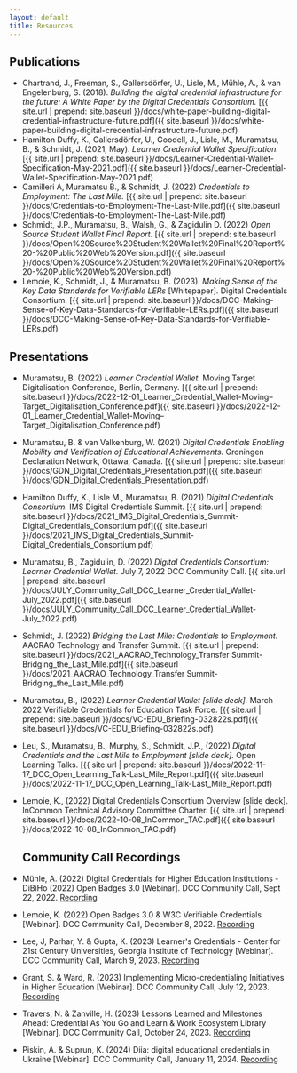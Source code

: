 ```yaml
---
layout: default
title: Resources
---
```


## Publications

* Chartrand, J., Freeman, S., Gallersdörfer, U., Lisle, M., Mühle, A., & van Engelenburg, S. (2018). *Building the digital credential infrastructure for the future: A White Paper by the Digital Credentials Consortium.* [{{ site.url | prepend: site.baseurl }}/docs/white-paper-building-digital-credential-infrastructure-future.pdf]({{ site.baseurl }}/docs/white-paper-building-digital-credential-infrastructure-future.pdf)
* Hamilton Duffy, K., Gallersdörfer, U., Goodell, J., Lisle, M., Muramatsu, B., & Schmidt, J. (2021, May). *Learner Credential Wallet Specification.* [{{ site.url | prepend: site.baseurl }}/docs/Learner-Credential-Wallet-Specification-May-2021.pdf]({{ site.baseurl }}/docs/Learner-Credential-Wallet-Specification-May-2021.pdf)
* Camilleri A, Muramatsu B., & Schmidt, J. (2022) *Credentials to Employment: The Last Mile.* [{{ site.url | prepend: site.baseurl }}/docs/Credentials-to-Employment-The-Last-Mile.pdf]({{ site.baseurl }}/docs/Credentials-to-Employment-The-Last-Mile.pdf)
* Schmidt, J.P., Muramatsu, B., Walsh, G., & Zagidulin D. (2022) *Open Source Student Wallet Final Report.* [{{ site.url | prepend: site.baseurl }}/docs/Open%20Source%20Student%20Wallet%20Final%20Report%20-%20Public%20Web%20Version.pdf]({{ site.baseurl }}/docs/Open%20Source%20Student%20Wallet%20Final%20Report%20-%20Public%20Web%20Version.pdf)
* Lemoie, K., Schmidt, J., & Muramatsu, B. (2023). *Making Sense of the Key Data Standards for Verifiable LERs* [Whitepaper]. Digital Credentials Consortium. [{{ site.url | prepend: site.baseurl }}/docs/DCC-Making-Sense-of-Key-Data-Standards-for-Verifiable-LERs.pdf]({{ site.baseurl }}/docs/DCC-Making-Sense-of-Key-Data-Standards-for-Verifiable-LERs.pdf)


## Presentations

* Muramatsu, B. (2022) *Learner Credential Wallet.* Moving Target Digitalisation Conference, Berlin, Germany. [{{ site.url | prepend: site.baseurl }}/docs/2022-12-01_Learner_Credential_Wallet-Moving–Target_Digitalisation_Conference.pdf]({{ site.baseurl }}/docs/2022-12-01_Learner_Credential_Wallet-Moving–Target_Digitalisation_Conference.pdf)
* Muramatsu, B. & van Valkenburg, W. (2021) *Digital Credentials Enabling Mobility and Verification of Educational Achievements.* Groningen Declaration Network, Ottawa, Canada. [{{ site.url | prepend: site.baseurl }}/docs/GDN_Digital_Credentials_Presentation.pdf]({{ site.baseurl }}/docs/GDN_Digital_Credentials_Presentation.pdf) 
* Hamilton Duffy, K., Lisle M., Muramatsu, B. (2021) *Digital Credentials Consortium.* IMS Digital Credentials Summit. [{{ site.url | prepend: site.baseurl }}/docs/2021_IMS_Digital_Credentials_Summit-Digital_Credentials_Consortium.pdf]({{ site.baseurl }}/docs/2021_IMS_Digital_Credentials_Summit-Digital_Credentials_Consortium.pdf)
* Muramatsu, B., Zagidulin, D. (2022) *Digital Credentials Consortium: Learner Credential Wallet.* July 7, 2022 DCC Community Call. [{{ site.url | prepend: site.baseurl }}/docs/JULY_Community_Call_DCC_Learner_Credential_Wallet-July_2022.pdf]({{ site.baseurl }}/docs/JULY_Community_Call_DCC_Learner_Credential_Wallet-July_2022.pdf)
* Schmidt, J. (2022) *Bridging the Last Mile: Credentials to Employment.* AACRAO Technology and Transfer Summit. [{{ site.url | prepend: site.baseurl }}/docs/2021_AACRAO_Technology_Transfer Summit-Bridging_the_Last_Mile.pdf]({{ site.baseurl }}/docs/2021_AACRAO_Technology_Transfer Summit-Bridging_the_Last_Mile.pdf)
* Muramatsu, B., (2022) *Learner Credential Wallet [slide deck].* March 2022 Verifiable Credentials for Education Task Force. [{{ site.url | prepend: site.baseurl }}/docs/VC-EDU_Briefing-032822s.pdf]({{ site.baseurl }}/docs/VC-EDU_Briefing-032822s.pdf)
* Leu, S., Muramatsu, B., Murphy, S., Schmidt, J.P., (2022) *Digital Credentials and the Last Mile to Employment [slide deck].* Open Learning Talks. [{{ site.url | prepend: site.baseurl }}/docs/2022-11-17_DCC_Open_Learning_Talk-Last_Mile_Report.pdf]({{ site.baseurl }}/docs/2022-11-17_DCC_Open_Learning_Talk-Last_Mile_Report.pdf)
* Lemoie, K., (2022) Digital Credentials Consortium Overview [slide deck]. InCommon Technical Advisory Committee Charter. [{{ site.url | prepend: site.baseurl }}/docs/2022-10-08_InCommon_TAC.pdf]({{ site.baseurl }}/docs/2022-10-08_InCommon_TAC.pdf)

  ## Community Call Recordings
* Mühle, A. (2022) Digital Credentials for Higher Education Institutions - DiBiHo (2022) Open Badges 3.0 [Webinar]. DCC Community Call, Sept 22, 2022. [Recording](https://mit.zoom.us/rec/share/bZOfPdkSTYhh3rPYzqs7b_Vm3ePuAug4ceM9ii9Rb8iOMbr-ssablQoV27Yq-Kq0.UlC0YPDXRrsEVER8)
* Lemoie, K. (2022) Open Badges 3.0 & W3C Verifiable Credentials [Webinar]. DCC Community Call, December 8, 2022. [Recording](https://mit.zoom.us/rec/share/eT2coyj7goIRko-kAygcCDrEKCXPChYvZCb-IDYPZ5W-A9IBYjDw9IQTLdGx5LdP.GJU8KYWrd6GjDKRm?startTime=1670522729000)
* Lee, J, Parhar, Y. & Gupta, K. (2023) Learner's Credentials - Center for 21st Century Universities, Georgia Institute of Technology [Webinar]. DCC Community Call, March 9, 2023. [Recording](https://mit.zoom.us/rec/share/tz3cr-1z9J9d_Jqjrr0wQoEITsqnXhStVpWnWnhPuIpK0zZj-LjvhOtVw_H_XkhX.pRQ-Vvnj2MbVF98S?startTime=1678385076000)
* Grant, S. & Ward, R. (2023) Implementing Micro-credentialing Initiatives in Higher Education [Webinar]. DCC Community Call, July 12, 2023. [Recording](https://mit.zoom.us/rec/share/ckXKysL7YFM2OjPbK1qc1sZrJLQimBSPn7uvjRUTNVcuBgs29I9Ack2Gsr9AuqzT.V2RgkyKg7PhmPzpb?startTime=1689177935000)
* Travers, N. & Zanville, H. (2023) Lessons Learned and Milestones Ahead: Credential As You Go and Learn & Work Ecosystem Library [Webinar]. DCC Community Call, October 24, 2023. [Recording](https://mit.zoom.us/rec/share/j7QZYUlU5yNWtf_u-BaRavzKSlUO8JuChpsqBqd7-VXP07CPmkizbBCLbCn1qfal.rDM84gr4srmTqR6S?startTime=1698166818000)
* Piskin, A. & Suprun, K. (2024) Diia: digital educational credentials in Ukraine [Webinar]. DCC Community Call, January 11, 2024. [Recording](https://mit.zoom.us/rec/share/cfzIaL8Y3JiQ0DWoLu7MunKMNNJLXH9ARJF-17mtRJXTwQM4N_VEx7eqgxo-tKnz.3gpD8LdnlTaZiCvL)
